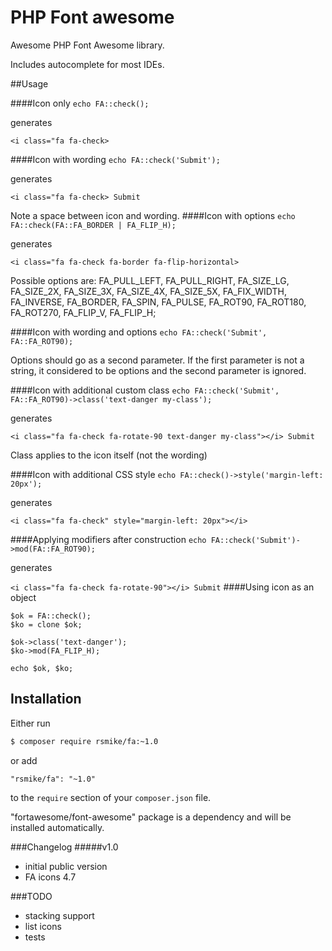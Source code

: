 # PHP Font awesome

Awesome PHP Font Awesome library. 

Includes autocomplete for most IDEs.

##Usage

####Icon only
`echo FA::check();` 

generates 

`<i class="fa fa-check>`

####Icon with wording
`echo FA::check('Submit');` 

generates 

`<i class="fa fa-check> Submit` 

Note a space between icon and wording.
####Icon with options
`echo FA::check(FA::FA_BORDER | FA_FLIP_H);` 

generates 

`<i class="fa fa-check fa-border fa-flip-horizontal>`

Possible options are: FA_PULL_LEFT, FA_PULL_RIGHT, FA_SIZE_LG, FA_SIZE_2X, FA_SIZE_3X, FA_SIZE_4X, FA_SIZE_5X, FA_FIX_WIDTH, FA_INVERSE, FA_BORDER, FA_SPIN, FA_PULSE, FA_ROT90, FA_ROT180, FA_ROT270, FA_FLIP_V, FA_FLIP_H;


####Icon with wording and options
`echo FA::check('Submit', FA::FA_ROT90);`

Options should go as a second parameter. If the first parameter is not a string, it considered to be options and the second parameter is ignored.

####Icon with additional custom class
`echo FA::check('Submit', FA::FA_ROT90)->class('text-danger my-class');`

generates

`<i class="fa fa-check fa-rotate-90 text-danger my-class"></i> Submit`

Class applies to the icon itself (not the wording)

####Icon with additional CSS style
`echo FA::check()->style('margin-left: 20px');`

generates

`<i class="fa fa-check" style="margin-left: 20px"></i>`

####Applying modifiers after construction
`echo FA::check('Submit')->mod(FA::FA_ROT90);`

generates

`<i class="fa fa-check fa-rotate-90"></i> Submit`
####Using icon as an object
```
$ok = FA::check();
$ko = clone $ok;

$ok->class('text-danger');
$ko->mod(FA_FLIP_H);

echo $ok, $ko;
```

## Installation

Either run
```bash
$ composer require rsmike/fa:~1.0
```

or add
```
"rsmike/fa": "~1.0"
```
to the `require` section of your `composer.json` file.

"fortawesome/font-awesome" package is a dependency and will be installed automatically.

###Changelog
#####v1.0
* initial public version
* FA icons 4.7 

###TODO

 * stacking support
 * list icons
 * tests
